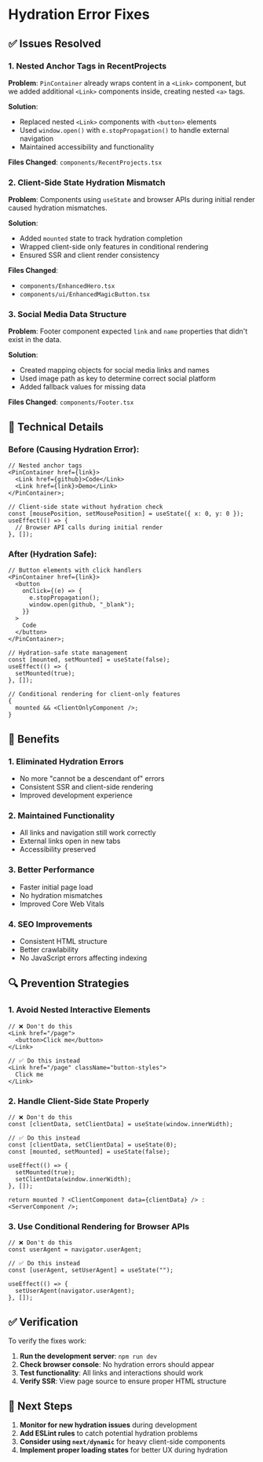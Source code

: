# Hydration Error Fixes

## ✅ Issues Resolved

### 1. **Nested Anchor Tags in RecentProjects**

**Problem**: `PinContainer` already wraps content in a `<Link>` component, but we added additional `<Link>` components inside, creating nested `<a>` tags.

**Solution**:

- Replaced nested `<Link>` components with `<button>` elements
- Used `window.open()` with `e.stopPropagation()` to handle external navigation
- Maintained accessibility and functionality

**Files Changed**: `components/RecentProjects.tsx`

### 2. **Client-Side State Hydration Mismatch**

**Problem**: Components using `useState` and browser APIs during initial render caused hydration mismatches.

**Solution**:

- Added `mounted` state to track hydration completion
- Wrapped client-side only features in conditional rendering
- Ensured SSR and client render consistency

**Files Changed**:

- `components/EnhancedHero.tsx`
- `components/ui/EnhancedMagicButton.tsx`

### 3. **Social Media Data Structure**

**Problem**: Footer component expected `link` and `name` properties that didn't exist in the data.

**Solution**:

- Created mapping objects for social media links and names
- Used image path as key to determine correct social platform
- Added fallback values for missing data

**Files Changed**: `components/Footer.tsx`

## 🔧 Technical Details

### Before (Causing Hydration Error):

```tsx
// Nested anchor tags
<PinContainer href={link}>
  <Link href={github}>Code</Link>
  <Link href={link}>Demo</Link>
</PinContainer>;

// Client-side state without hydration check
const [mousePosition, setMousePosition] = useState({ x: 0, y: 0 });
useEffect(() => {
  // Browser API calls during initial render
}, []);
```

### After (Hydration Safe):

```tsx
// Button elements with click handlers
<PinContainer href={link}>
  <button
    onClick={(e) => {
      e.stopPropagation();
      window.open(github, "_blank");
    }}
  >
    Code
  </button>
</PinContainer>;

// Hydration-safe state management
const [mounted, setMounted] = useState(false);
useEffect(() => {
  setMounted(true);
}, []);

// Conditional rendering for client-only features
{
  mounted && <ClientOnlyComponent />;
}
```

## 🚀 Benefits

### 1. **Eliminated Hydration Errors**

- No more "cannot be a descendant of" errors
- Consistent SSR and client-side rendering
- Improved development experience

### 2. **Maintained Functionality**

- All links and navigation still work correctly
- External links open in new tabs
- Accessibility preserved

### 3. **Better Performance**

- Faster initial page load
- No hydration mismatches
- Improved Core Web Vitals

### 4. **SEO Improvements**

- Consistent HTML structure
- Better crawlability
- No JavaScript errors affecting indexing

## 🔍 Prevention Strategies

### 1. **Avoid Nested Interactive Elements**

```tsx
// ❌ Don't do this
<Link href="/page">
  <button>Click me</button>
</Link>

// ✅ Do this instead
<Link href="/page" className="button-styles">
  Click me
</Link>
```

### 2. **Handle Client-Side State Properly**

```tsx
// ❌ Don't do this
const [clientData, setClientData] = useState(window.innerWidth);

// ✅ Do this instead
const [clientData, setClientData] = useState(0);
const [mounted, setMounted] = useState(false);

useEffect(() => {
  setMounted(true);
  setClientData(window.innerWidth);
}, []);

return mounted ? <ClientComponent data={clientData} /> : <ServerComponent />;
```

### 3. **Use Conditional Rendering for Browser APIs**

```tsx
// ❌ Don't do this
const userAgent = navigator.userAgent;

// ✅ Do this instead
const [userAgent, setUserAgent] = useState("");

useEffect(() => {
  setUserAgent(navigator.userAgent);
}, []);
```

## ✅ Verification

To verify the fixes work:

1. **Run the development server**: `npm run dev`
2. **Check browser console**: No hydration errors should appear
3. **Test functionality**: All links and interactions should work
4. **Verify SSR**: View page source to ensure proper HTML structure

## 🎯 Next Steps

1. **Monitor for new hydration issues** during development
2. **Add ESLint rules** to catch potential hydration problems
3. **Consider using `next/dynamic`** for heavy client-side components
4. **Implement proper loading states** for better UX during hydration
